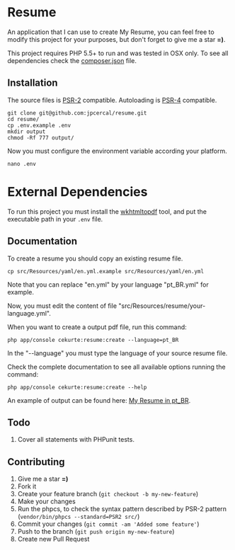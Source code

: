 # Resume

An application that I can use to create My Resume, you can feel free to modify this project for your purposes, but don't forget to give me a star **=)**.

This project requires PHP 5.5+ to run and was tested in OSX only. To see all dependencies check the [composer.json](https://github.com/jpcercal/resume/blob/master/composer.json) file.

## Installation

The source files is [PSR-2](https://github.com/php-fig/fig-standards/blob/master/accepted/PSR-2-coding-style-guide.md) compatible.
Autoloading is [PSR-4](https://github.com/php-fig/fig-standards/blob/master/accepted/PSR-4-autoloader.md) compatible.

```shell
git clone git@github.com:jpcercal/resume.git
cd resume/
cp .env.example .env
mkdir output
chmod -Rf 777 output/
```

Now you must configure the environment variable according your platform.

```shell
nano .env
```

# External Dependencies

To run this project you must install the [wkhtmltopdf](http://wkhtmltopdf.org/) tool, and put the executable path in your `.env` file.

## Documentation

To create a resume you should copy an existing resume file.

```shell
cp src/Resources/yaml/en.yml.example src/Resources/yaml/en.yml
```

Note that you can replace "en.yml" by your language "pt_BR.yml" for example.

Now, you must edit the content of file "src/Resources/resume/your-language.yml".

When you want to create a output pdf file, run this command:

```shell
php app/console cekurte:resume:create --language=pt_BR
```

In the "--language" you must type the language of your source resume file.

Check the complete documentation to see all available options running the command:

```shell
php app/console cekurte:resume:create --help
```

An example of output can be found here: [My Resume in pt_BR](https://github.com/jpcercal/resume/blob/master/output/resume.pt_BR.pdf).

## Todo

1. Cover all statements with PHPunit tests.

Contributing
------------

1. Give me a star **=)**
2. Fork it
3. Create your feature branch (`git checkout -b my-new-feature`)
4. Make your changes
5. Run the phpcs, to check the syntax pattern described by PSR-2 pattern (`vendor/bin/phpcs --standard=PSR2 src/`)
6. Commit your changes (`git commit -am 'Added some feature'`)
7. Push to the branch (`git push origin my-new-feature`)
8. Create new Pull Request
